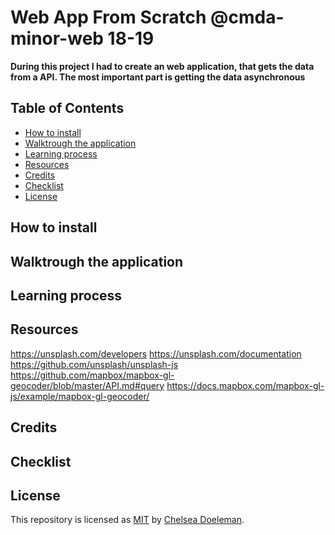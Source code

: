 # Web App From Scratch @cmda-minor-web 18-19

**During this project I had to create an web application, that gets the data from a API. The most important part is getting the data asynchronous**

<!-- Add a nice image here at the end of the week, showing off your shiny frontend 📸 -->

## Table of Contents
* [How to install](#how-to-install) 
* [Walktrough the application](#walk-trough-the-application) 
* [Learning process](#learning-process)
* [Resources](#resources)
* [Credits](#credits)
* [Checklist](#checklist)
* [License](#license)

## How to install

## Walktrough the application

## Learning process

## Resources

https://unsplash.com/developers
https://unsplash.com/documentation
https://github.com/unsplash/unsplash-js
https://github.com/mapbox/mapbox-gl-geocoder/blob/master/API.md#query
https://docs.mapbox.com/mapbox-gl-js/example/mapbox-gl-geocoder/

## Credits

## Checklist

## License
This repository is licensed as [MIT](LICENSE) by [Chelsea Doeleman](https://github.com/chelseadoeleman).
